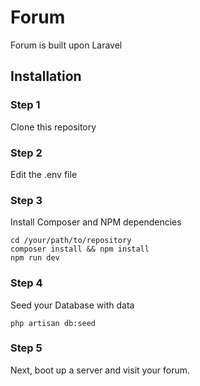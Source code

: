 # Forum

Forum is built upon Laravel 

## Installation

### Step 1
Clone this repository

### Step 2
Edit the .env file

### Step 3
Install Composer and NPM dependencies
```
cd /your/path/to/repository
composer install && npm install
npm run dev
```

### Step 4
Seed your Database with data
```
php artisan db:seed
```

### Step 5
Next, boot up a server and visit your forum.

